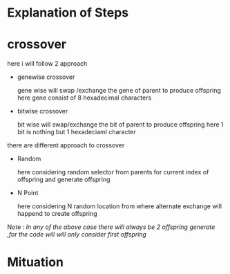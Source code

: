 # Explanation of Steps

# crossover

here i will follow 2 approach 
* genewise crossover 
    
    gene wise will swap /exchange the gene of parent to produce offspring
    here gene consist of 8 hexadecimal characters

* bitwise crossover
    
    bit wise will swap/exchange the bit of parent to produce offspring
    here 1 bit is nothing but 1 hexadeciaml character

there are different approach to crossover 

* Random 
    
    here considering random selector from parents for current index of offspring and generate offspring 

* N Point
    
    here considering N random location from where alternate exchange will happend to create offspring

Note : *In any of the above case there will always be 2 offspring generate ,for the code will will only consider first offspring*


# Mituation 
